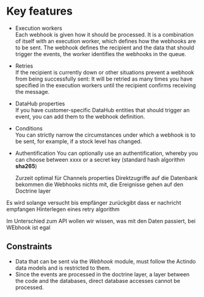 # Key features

- Execution workers    
    Each webhook is given how it should be processed. It is a combination of itself with an execution worker, which defines how the webhooks are to be sent. The webhook defines the recipient and the data that should trigger the events, the worker identifies the webhooks in the queue. 

- Retries   
    If the recipient is currently down or other situations prevent a webhook from being successfully sent: It will be retried as many times you have specified in the execution workers until the recipient confirms receiving the message.

- DataHub properties  
    If you have customer-specific DataHub entities that should trigger an event, you can add them to the webhook definition.

- Conditions    
     You can strictly narrow the circumstances under which a webhook is to be sent, for example, if a stock level has changed.

- Authentification
     You can optionally use an authentification, whereby you can choose between xxxx or a secret key (standard hash algorithm **sha265**)
    



    Zurzeit optimal für Channels properties
Direktzugriffe auf die Datenbank bekommen die Webhooks nichts mit, die Ereignisse gehen auf den Doctrine layer

Es wird solange versucht bis empfänger zurückgibt dass er nachricht empfangen
Hinterlegen eines retry algorithm

Im Unterschied zum API wollen wir wissen, was mit den Daten passiert, bei WEbhook ist egal





## Constraints

- Data that can be sent via the *Webhook* module, must follow the Actindo data models and is restricted to them. 
- Since the events are processed in the doctrine layer, a layer between the code and the databases, direct database accesses cannot be processed.

